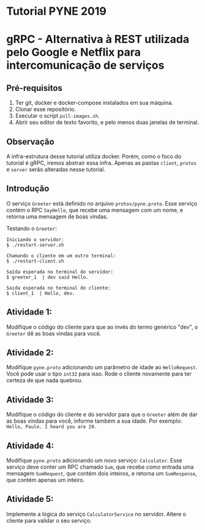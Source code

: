 # Tutorial PYNE 2019

# gRPC - Alternativa à REST utilizada pelo Google e Netflix para intercomunicação de serviços

## Pré-requisitos
1. Ter git, docker e docker-compose instalados em sua máquina.
2. Clonar esse repositório.
3. Executar o script `pull-images.sh`.
4. Abrir seu editor de texto favorito, e pelo menos duas janelas de terminal.

## Observação
A infra-estrutura desse tutorial utiliza docker. Porém, como o foco do tutorial é gRPC, iremos abstrair essa infra. Apenas as pastas `client`, `protos` e `server` serão alteradas nesse tutorial.

## Introdução
O serviço `Greeter` está definido no arquivo `protos/pyne.proto`. Esse serviço contém o RPC `SayHello`,
que recebe uma mensagem com um nome, e retorna uma mensagem de boas vindas.

Testando o `Greeter`:
```
Iniciando o servidor:
$ ./restart-server.sh

Chamando o cliente em um outro terminal:
$ ./restart-client.sh

Saída esperada no terminal do servidor:
$ greeter_1  | dev said Hello.

Saida esperada no terminal do cliente:
$ client_1  | Hello, dev.
```

## Atividade 1:
Modifique o código do cliente para que ao invés do termo genérico "dev", o `Greeter` dê as boas vindas para você.

## Atividade 2:
Modifique `pyne.proto` adicionando um parâmetro de idade ao `HelloRequest`. Você pode usar o tipo `int32` para isso.
Rode o cliente novamente para ter certeza de que nada quebrou.

## Atividade 3:
Modifique o código do cliente e do servidor para que o `Greeter` além de dar as boas vindas para você, informe também a sua idade.
Por exemplo: `Hello, Paulo. I heard you are 29.`

## Atividade 4:
Modifique `pyne.proto` adicionando um novo serviço: `Calculator`. Esse serviço deve conter um RPC chamado `Sum`, que recebe como entrada uma mensagem `SumRequest`, que contém dois inteiros, e retorna um `SumResponse`, que contém apenas um inteiro.

## Atividade 5:
Implemente a lógica do serviço `CalculatorService` no servidor. Altere o cliente para validar o seu serviço.

